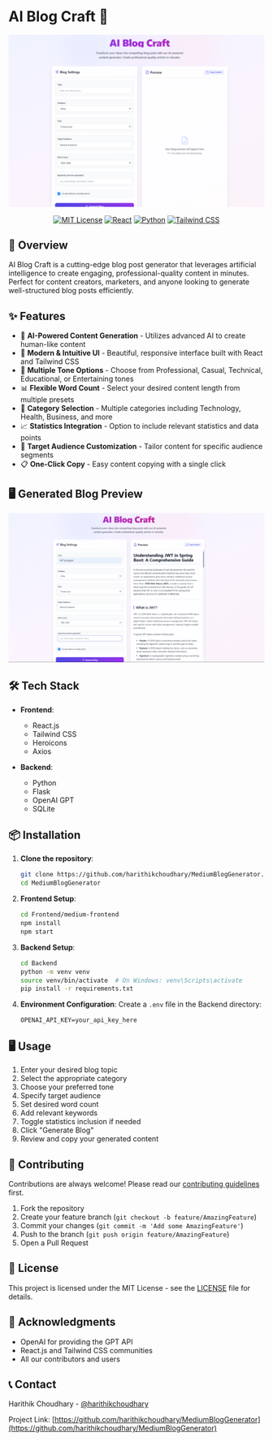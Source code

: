 # AI Blog Craft 🚀

<div align="center">
  <img src="screenshots/main-interface.png" alt="AI Blog Craft Main Interface" width="800"/>
  
  [![MIT License](https://img.shields.io/badge/License-MIT-green.svg)](https://choosealicense.com/licenses/mit/)
  [![React](https://img.shields.io/badge/React-18.x-blue.svg)](https://reactjs.org/)
  [![Python](https://img.shields.io/badge/Python-3.7+-blue.svg)](https://www.python.org/)
  [![Tailwind CSS](https://img.shields.io/badge/Tailwind_CSS-v3-38B2AC?logo=tailwind-css)](https://tailwindcss.com/)
</div>

## 🌟 Overview

AI Blog Craft is a cutting-edge blog post generator that leverages artificial intelligence to create engaging, professional-quality content in minutes. Perfect for content creators, marketers, and anyone looking to generate well-structured blog posts efficiently.

## ✨ Features

- 🤖 **AI-Powered Content Generation** - Utilizes advanced AI to create human-like content
- 🎨 **Modern & Intuitive UI** - Beautiful, responsive interface built with React and Tailwind CSS
- 📝 **Multiple Tone Options** - Choose from Professional, Casual, Technical, Educational, or Entertaining tones
- 📊 **Flexible Word Count** - Select your desired content length from multiple presets
- 🎯 **Category Selection** - Multiple categories including Technology, Health, Business, and more
- 📈 **Statistics Integration** - Option to include relevant statistics and data points
- 👥 **Target Audience Customization** - Tailor content for specific audience segments
- 📋 **One-Click Copy** - Easy content copying with a single click

## 🖥️ Generated Blog Preview

<div align="center">
  <img src="screenshots/generated-blog.png" alt="Generated Blog Preview" width="800"/>
</div>

## 🛠️ Tech Stack

- **Frontend**:

  - React.js
  - Tailwind CSS
  - Heroicons
  - Axios

- **Backend**:
  - Python
  - Flask
  - OpenAI GPT
  - SQLite

## 📦 Installation

1. **Clone the repository**:

   ```bash
   git clone https://github.com/harithikchoudhary/MediumBlogGenerator.git
   cd MediumBlogGenerator
   ```

2. **Frontend Setup**:

   ```bash
   cd Frontend/medium-frontend
   npm install
   npm start
   ```

3. **Backend Setup**:

   ```bash
   cd Backend
   python -m venv venv
   source venv/bin/activate  # On Windows: venv\Scripts\activate
   pip install -r requirements.txt
   ```

4. **Environment Configuration**:
   Create a `.env` file in the Backend directory:
   ```env
   OPENAI_API_KEY=your_api_key_here
   ```

## 🖥️ Usage

1. Enter your desired blog topic
2. Select the appropriate category
3. Choose your preferred tone
4. Specify target audience
5. Set desired word count
6. Add relevant keywords
7. Toggle statistics inclusion if needed
8. Click "Generate Blog"
9. Review and copy your generated content

## 🤝 Contributing

Contributions are always welcome! Please read our [contributing guidelines](CONTRIBUTING.md) first.

1. Fork the repository
2. Create your feature branch (`git checkout -b feature/AmazingFeature`)
3. Commit your changes (`git commit -m 'Add some AmazingFeature'`)
4. Push to the branch (`git push origin feature/AmazingFeature`)
5. Open a Pull Request

## 📝 License

This project is licensed under the MIT License - see the [LICENSE](LICENSE) file for details.

## 🙏 Acknowledgments

- OpenAI for providing the GPT API
- React.js and Tailwind CSS communities
- All our contributors and users

## 📞 Contact

Harithik Choudhary - [@harithikchoudhary](https://github.com/harithikchoudhary)

Project Link: [https://github.com/harithikchoudhary/MediumBlogGenerator](https://github.com/harithikchoudhary/MediumBlogGenerator)
